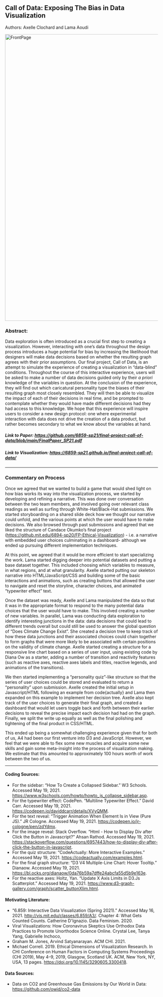 ## Call of Data: Exposing The Bias in Data Visualization
Authors: Axelle Clochard and Lama Aoudi

<img width="943" alt="FrontPage" src="https://user-images.githubusercontent.com/10040180/118859573-61d07500-b8a8-11eb-845b-461ef3d668bf.png">

### Abstract:

Data exploration is often introduced as a crucial first step to creating a visualization. However, interacting with one’s data throughout the design process introduces a huge potential for bias by increasing the likelihood that designers will make data decisions based on whether the resulting graph agrees with their prior assumptions. Our final project, Call of Data, is an attempt to simulate the experience of creating a visualization in “data-blind” conditions. Throughout the course of this interactive experience, users will be asked to make a number of data decisions guided only by their _a priori_ knowledge of the variables in question. At the conclusion of the experience, they will find out which caricatural personality type the biases of their resulting graph most closely resembled. They will then be able to visualize the impact of each of their decisions in real time, and be prompted to contemplate whether they would have made different decisions had they had access to this knowledge. We hope that this experience will inspire users to consider a new design protocol: one where experimental interaction with data does not drive the creation of a data product, but rather becomes secondary to what we know about the variables at hand.

##### Link to Paper: https://github.com/6859-sp21/final-project-call-of-data/blob/main/FinalPaper_SP21.pdf
##### Link to Visualization: https://6859-sp21.github.io/final-project-call-of-data/

---
### Commentary on Process
Once we agreed that we wanted to build a game that would shed light on how bias works its way into the visualization process, we started by developing and refining a narrative. This was done over conversation between the two team members, and involved going over relevant class readings as well as surfing through White-Hat/Black-Hat submissions. We started storyboarding on a shared slide deck how we thought our narrative could unfold, and the various points at which the user would have to make decisions. We also browsed through past submissions and agreed that we liked the structure of Candace Okumko’s final project (https://github.mit.edu/6894-sp20/FP-Ethical-Visualization) - i.e. a narrative with embedded user choices culminating in a dashboard- although we ended up pursuing different implementation techniques.

At this point, we agreed that it would be more efficient to start specializing the work. Lama started digging deeper into potential datasets and putting a base dataset together. This included choosing which variables to measure, in what regions, and at what granularity. Axelle started putting our skeleton narrative into HTML/JavaScript/CSS and building some of the basic interactions and animations, such as creating buttons that allowed the user to navigate and reset the storyline, character choices, and animated “typewriter effect” text.

Once the dataset was ready, Axelle and Lama manipulated the data so that it was in the appropriate format to respond to the many potential data choices that the user would have to make. This involved creating a number of new variables. In parallel, Lama was conducting data exploration to identify interesting junctions in the data: data decisions that could lead to different trends overall but could still be used to answer the global question of “Does Climate Change Exist”. She created a decision tree to keep track of how these data junctions and their associated choices could chain together to form graphs that were more likely to be associated with certain positions on the validity of climate change. Axelle started creating a structure for a responsive line chart based on a series of user input, using existing code by Diana Ow as a starter, adding a number of transition and reactivity features (such as reactive axes, reactive axes labels and titles, reactive legends, and animations of the transitions).

We then started implementing a “personality quiz”-like structure so that the series of user choices could be stored and evaluated to return a “personality” upon submission. Axelle created the initial setup in Javascript/HTML following an example from code{actually} and Lama then expanded on this example to implement her decision tree. Axelle also kept track of the user choices to generate their final graph, and created a dashboard that would let users toggle back and forth between their earlier decisions to reveal the precise impact each decision had had on the graph. Finally, we split the write up equally as well as the final polishing and tightening of the final product in CSS/HTML.

This ended up being a somewhat challenging experience given that for both of us, A4 had been our first venture into D3 and JavaScript. However, we feel that we were able to flex some new muscles and acquire some new skills and gain some meta-insight into the process of visualization making. We estimate that this amounted to approximately 100 hours worth of work between the two of us.

------
#### Coding Sources:
- For the sidebar: “How To Create a Collapsed Sidebar.” W3 Schools. Accessed May 19, 2021. https://www.w3schools.com/howto/howto_js_collapse_sidebar.asp.
- For the typewriter effect: CodePen. “Multiline Typewriter Effect.”  David Carr. Accessed May 19, 2021. https://codepen.io/daviddcarr/details/XVyQMM.
- For the text reveal: “Trigger Animation When Element Is in View (Pure JS).” JR Cologne. Accessed May 19, 2021. https://codepen.io/jr-cologne/pen/zdYdmx.
- For the image reveal: Stack Overflow. “Html - How to Display Div after Click the Button in Javascript?” Ahsan Rathod. Accessed May 19, 2021. https://stackoverflow.com/questions/6957443/how-to-display-div-after-click-the-button-in-javascript.
- For the quiz structure: “CodeActually: More Interactive Examples.” Accessed May 19, 2021. https://codeactually.com/examples.html.
- For the final graph structure: “D3 V4 Multiple-Line Chart: Hover Tooltip.” Dianaow. Accessed May 19, 2021. https://bl.ocks.org/dianaow/0da76b59a7dffe24abcfa55d5b9e163e.
- For the reactive axes: Holtz, Yan. “Update X Axis Limits in D3.Js Scatterplot.” Accessed May 19, 2021. https://www.d3-graph-gallery.com/graph/scatter_buttonXlim.html.

#### Motivating Literature:
* “6.859: Interactive Data Visualization (Spring 2021).” Accessed May 16, 2021. http://vis.mit.edu/classes/6.859/A3/.
Chapter 4: What Gets Counted Counts. Catherine D'Ignazio. Data Feminism. 2020.
* Viral Visualizations: How Coronavirus Skeptics Use Orthodox Data Practices to Promote Unorthodox Science Online. Crystal Lee, Tanya Yang, Gabrielle Inchoco,
* Graham M. Jones, Arvind Satyanarayan. ACM CHI. 2021.
* Michael Correll. 2019. Ethical Dimensions of Visualization Research. In CHI Conference on Human Factors in Computing Systems Proceedings (CHI 2019), May 4–9, 2019, Glasgow, Scotland UK. ACM, New York, NY, USA, 13 pages. https://doi.org/10.1145/3290605.3300418.

#### Data Sources:
* Data on CO2 and Greenhouse Gas Emissions by Our World in Data: https://github.com/owid/co2-data
